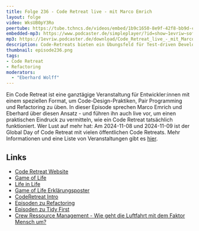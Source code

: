 ```yaml
---
title: Folge 236 - Code Retreat live - mit Marco Emrich
layout: folge
video: WksUB0pY3Ro
peertube: https://tube.tchncs.de/videos/embed/1b9c1650-8e9f-42f8-bb9d-ca28e9c5310b
embedded-mp3: https://www.podcaster.de/simpleplayer/?id=show~1evriw~software-architektur-im-stream~pod-87d0e03c380c6b84ad79c4dfe&v=1729871087
mp3: https://1evriw.podcaster.de/download/Code_Retreat_live_-_mit_Marco_Emrich.mp3
description: Code-Retreats bieten ein Übungsfeld für Test-driven Development, Pair Programming, Refactoring - wir sprechen drüber und zeigen es live.
thumbnail: episode236.png
tags:
- Code Retreat
- Refactoring
moderators:
  - "Eberhard Wolff"
---
```


Ein Code Retreat ist eine ganztägige Veranstaltung für
Entwickler:innen mit einem speziellen Format, um
Code-Design-Praktiken, Pair Programming und Refactoring zu üben. In
dieser Episode sprechen Marco Emrich und Eberhard über diesen Ansatz -
und führen ihn auch live vor, um einen praktischen Eindruck zu
vermitteln, wie ein Code Retreat tatsächlich funktioniert. Wer Lust
auf mehr hat: Am 2024-11-08  und 2024-11-09 ist der Global Day of Code
Retreat mit vielen öffentlichen Code Retreats. Mehr Informationen und
eine Liste von Veranstaltungen gibt es [hier](https://www.coderetreat.org/).

## Links

* [Code Retreat Website](https://www.coderetreat.org/)
* [Game of Life](https://conwaylife.com/)
* [Life in Life](https://www.youtube.com/watch?v=4lO0iZDzzXk)
* [Game of Life Erklärungsposter](https://github.com/marcoemrich/game-of-life-rules)
* [CodeRetreat Intro](https://docs.google.com/presentation/d/1TPjjakWDpV5iieCmWi-lheffvcBN8U1XzZ58RzpllIo/edit?usp=sharing)
* [Episoden zu Refactoring](https://software-architektur.tv/tags.html#Refactoring)
* [Episoden zu Tidy First](https://software-architektur.tv/tags.html#Tidy%20First)
* [Crew Ressource Management - Wie geht die Luftfahrt mit dem Faktor Mensch um?](https://software-architektur.tv/2023/08/11/folge178.html)
